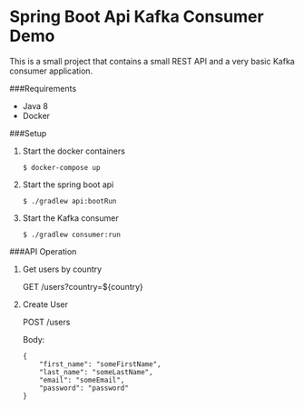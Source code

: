 # Spring Boot Api Kafka Consumer Demo
This is a small project that contains a small REST API and a very basic Kafka consumer application.

###Requirements

- Java 8
- Docker

###Setup
1. Start the docker containers 

    `$ docker-compose up`
2. Start the spring boot api
    
    `$ ./gradlew api:bootRun` 
3. Start the Kafka consumer

    `$ ./gradlew consumer:run`

###API Operation
1. Get users by country

    GET /users?country=${country}
    
2. Create User
    
    POST /users
    
    Body: 
    ```
    {
    	"first_name": "someFirstName",
    	"last_name": "someLastName",
    	"email": "someEmail",
    	"password": "password"
    }
   ```


    

